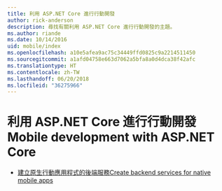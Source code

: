 ```yaml
---
title: 利用 ASP.NET Core 進行行動開發
author: rick-anderson
description: 尋找有關利用 ASP.NET Core 進行行動開發的主題。
ms.author: riande
ms.date: 10/14/2016
uid: mobile/index
ms.openlocfilehash: a10e5afea9ac75c34449ffd0825c9a2214511450
ms.sourcegitcommit: a1afd04758e663d7062a5bfa8a0d4dca38f42afc
ms.translationtype: HT
ms.contentlocale: zh-TW
ms.lasthandoff: 06/20/2018
ms.locfileid: "36275966"
---
```

# <a name="mobile-development-with-aspnet-core"></a><span data-ttu-id="a30d1-103">利用 ASP.NET Core 進行行動開發</span><span class="sxs-lookup"><span data-stu-id="a30d1-103">Mobile development with ASP.NET Core</span></span>

*   [<span data-ttu-id="a30d1-104">建立原生行動應用程式的後端服務</span><span class="sxs-lookup"><span data-stu-id="a30d1-104">Create backend services for native mobile apps</span></span>](native-mobile-backend.md)
